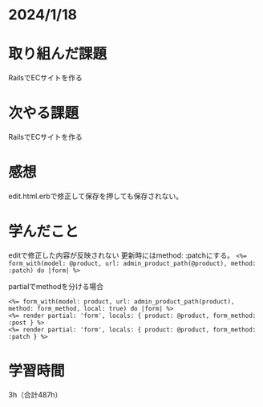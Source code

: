 # 2024/1/18
# 取り組んだ課題
RailsでECサイトを作る

# 次やる課題
RailsでECサイトを作る

# 感想
edit.html.erbで修正して保存を押しても保存されない。

# 学んだこと
editで修正した内容が反映されない
更新時にはmethod: :patchにする。
`<%= form_with(model: @product, url: admin_product_path(@product), method: :patch) do |form| %>`

partialでmethodを分ける場合
```
<%= form_with(model: product, url: admin_product_path(product), method: form_method, local: true) do |form| %>
<%= render partial: 'form', locals: { product: @product, form_method: :post } %>
<%= render partial: 'form', locals: { product: @product, form_method: :patch } %>
```

# 学習時間
3h（合計487h）
